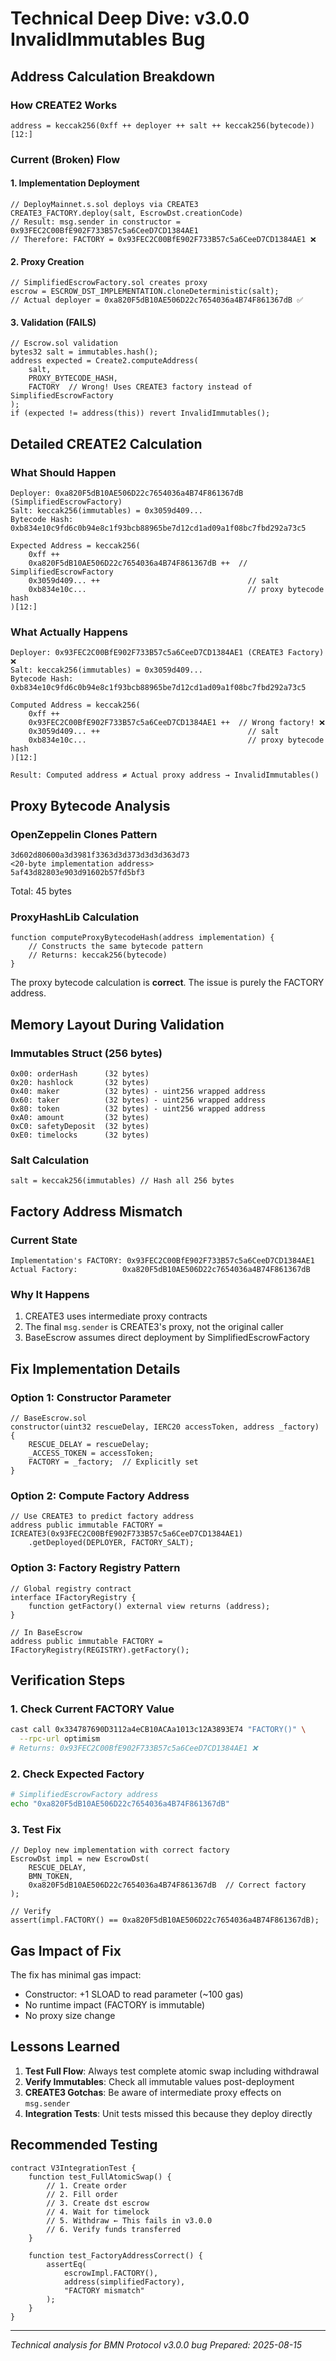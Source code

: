 # Technical Deep Dive: v3.0.0 InvalidImmutables Bug

## Address Calculation Breakdown

### How CREATE2 Works
```
address = keccak256(0xff ++ deployer ++ salt ++ keccak256(bytecode))[12:]
```

### Current (Broken) Flow

#### 1. Implementation Deployment
```solidity
// DeployMainnet.s.sol deploys via CREATE3
CREATE3_FACTORY.deploy(salt, EscrowDst.creationCode)
// Result: msg.sender in constructor = 0x93FEC2C00BfE902F733B57c5a6CeeD7CD1384AE1
// Therefore: FACTORY = 0x93FEC2C00BfE902F733B57c5a6CeeD7CD1384AE1 ❌
```

#### 2. Proxy Creation
```solidity
// SimplifiedEscrowFactory.sol creates proxy
escrow = ESCROW_DST_IMPLEMENTATION.cloneDeterministic(salt);
// Actual deployer = 0xa820F5dB10AE506D22c7654036a4B74F861367dB ✅
```

#### 3. Validation (FAILS)
```solidity
// Escrow.sol validation
bytes32 salt = immutables.hash();
address expected = Create2.computeAddress(
    salt, 
    PROXY_BYTECODE_HASH,  
    FACTORY  // Wrong! Uses CREATE3 factory instead of SimplifiedEscrowFactory
);
if (expected != address(this)) revert InvalidImmutables();
```

## Detailed CREATE2 Calculation

### What Should Happen
```
Deployer: 0xa820F5dB10AE506D22c7654036a4B74F861367dB (SimplifiedEscrowFactory)
Salt: keccak256(immutables) = 0x3059d409...
Bytecode Hash: 0xb834e10c9fd6c0b94e8c1f93bcb88965be7d12cd1ad09a1f08bc7fbd292a73c5

Expected Address = keccak256(
    0xff ++
    0xa820F5dB10AE506D22c7654036a4B74F861367dB ++  // SimplifiedEscrowFactory
    0x3059d409... ++                                 // salt
    0xb834e10c...                                    // proxy bytecode hash
)[12:]
```

### What Actually Happens
```
Deployer: 0x93FEC2C00BfE902F733B57c5a6CeeD7CD1384AE1 (CREATE3 Factory) ❌
Salt: keccak256(immutables) = 0x3059d409...
Bytecode Hash: 0xb834e10c9fd6c0b94e8c1f93bcb88965be7d12cd1ad09a1f08bc7fbd292a73c5

Computed Address = keccak256(
    0xff ++
    0x93FEC2C00BfE902F733B57c5a6CeeD7CD1384AE1 ++  // Wrong factory! ❌
    0x3059d409... ++                                 // salt
    0xb834e10c...                                    // proxy bytecode hash
)[12:]

Result: Computed address ≠ Actual proxy address → InvalidImmutables()
```

## Proxy Bytecode Analysis

### OpenZeppelin Clones Pattern
```
3d602d80600a3d3981f3363d3d373d3d3d363d73
<20-byte implementation address>
5af43d82803e903d91602b57fd5bf3
```

Total: 45 bytes

### ProxyHashLib Calculation
```solidity
function computeProxyBytecodeHash(address implementation) {
    // Constructs the same bytecode pattern
    // Returns: keccak256(bytecode)
}
```

The proxy bytecode calculation is **correct**. The issue is purely the FACTORY address.

## Memory Layout During Validation

### Immutables Struct (256 bytes)
```
0x00: orderHash      (32 bytes)
0x20: hashlock       (32 bytes)
0x40: maker          (32 bytes) - uint256 wrapped address
0x60: taker          (32 bytes) - uint256 wrapped address
0x80: token          (32 bytes) - uint256 wrapped address
0xA0: amount         (32 bytes)
0xC0: safetyDeposit  (32 bytes)
0xE0: timelocks      (32 bytes)
```

### Salt Calculation
```solidity
salt = keccak256(immutables) // Hash all 256 bytes
```

## Factory Address Mismatch

### Current State
```
Implementation's FACTORY: 0x93FEC2C00BfE902F733B57c5a6CeeD7CD1384AE1
Actual Factory:          0xa820F5dB10AE506D22c7654036a4B74F861367dB
```

### Why It Happens
1. CREATE3 uses intermediate proxy contracts
2. The final `msg.sender` is CREATE3's proxy, not the original caller
3. BaseEscrow assumes direct deployment by SimplifiedEscrowFactory

## Fix Implementation Details

### Option 1: Constructor Parameter
```solidity
// BaseEscrow.sol
constructor(uint32 rescueDelay, IERC20 accessToken, address _factory) {
    RESCUE_DELAY = rescueDelay;
    _ACCESS_TOKEN = accessToken;
    FACTORY = _factory;  // Explicitly set
}
```

### Option 2: Compute Factory Address
```solidity
// Use CREATE3 to predict factory address
address public immutable FACTORY = ICREATE3(0x93FEC2C00BfE902F733B57c5a6CeeD7CD1384AE1)
    .getDeployed(DEPLOYER, FACTORY_SALT);
```

### Option 3: Factory Registry Pattern
```solidity
// Global registry contract
interface IFactoryRegistry {
    function getFactory() external view returns (address);
}

// In BaseEscrow
address public immutable FACTORY = IFactoryRegistry(REGISTRY).getFactory();
```

## Verification Steps

### 1. Check Current FACTORY Value
```bash
cast call 0x334787690D3112a4eCB10ACAa1013c12A3893E74 "FACTORY()" \
  --rpc-url optimism
# Returns: 0x93FEC2C00BfE902F733B57c5a6CeeD7CD1384AE1 ❌
```

### 2. Check Expected Factory
```bash
# SimplifiedEscrowFactory address
echo "0xa820F5dB10AE506D22c7654036a4B74F861367dB"
```

### 3. Test Fix
```solidity
// Deploy new implementation with correct factory
EscrowDst impl = new EscrowDst(
    RESCUE_DELAY, 
    BMN_TOKEN, 
    0xa820F5dB10AE506D22c7654036a4B74F861367dB  // Correct factory
);

// Verify
assert(impl.FACTORY() == 0xa820F5dB10AE506D22c7654036a4B74F861367dB);
```

## Gas Impact of Fix

The fix has minimal gas impact:
- Constructor: +1 SLOAD to read parameter (~100 gas)
- No runtime impact (FACTORY is immutable)
- No proxy size change

## Lessons Learned

1. **Test Full Flow**: Always test complete atomic swap including withdrawal
2. **Verify Immutables**: Check all immutable values post-deployment
3. **CREATE3 Gotchas**: Be aware of intermediate proxy effects on `msg.sender`
4. **Integration Tests**: Unit tests missed this because they deploy directly

## Recommended Testing

```solidity
contract V3IntegrationTest {
    function test_FullAtomicSwap() {
        // 1. Create order
        // 2. Fill order
        // 3. Create dst escrow
        // 4. Wait for timelock
        // 5. Withdraw ← This fails in v3.0.0
        // 6. Verify funds transferred
    }
    
    function test_FactoryAddressCorrect() {
        assertEq(
            escrowImpl.FACTORY(), 
            address(simplifiedFactory),
            "FACTORY mismatch"
        );
    }
}
```

---

*Technical analysis for BMN Protocol v3.0.0 bug*
*Prepared: 2025-08-15*